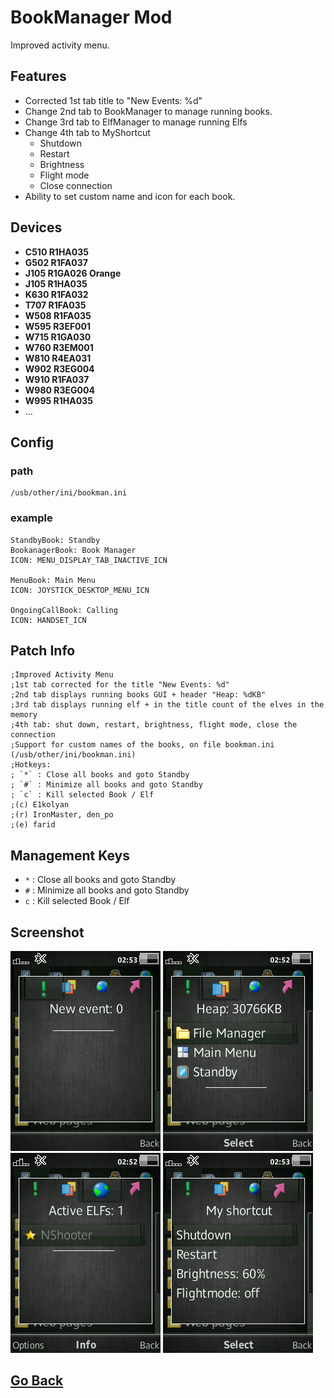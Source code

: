 # BookManager Mod
Improved activity menu.

## Features
- Corrected 1st tab title to "New Events: %d"
- Change 2nd tab to BookManager to manage running books.
- Change 3rd tab to ElfManager to manage running Elfs
- Change 4th tab to MyShortcut
    - Shutdown
    - Restart
    - Brightness
    - Flight mode
    - Close connection
- Ability to set custom name and icon for each book.

## Devices
- **C510 R1HA035**
- **G502 R1FA037**
- **J105 R1GA026 Orange**
- **J105 R1HA035**
- **K630 R1FA032**
- **T707 R1FA035**
- **W508 R1FA035**
- **W595 R3EF001**
- **W715 R1GA030**
- **W760 R3EM001**
- **W810 R4EA031**
- **W902 R3EG004**
- **W910 R1FA037**
- **W980 R3EG004**
- **W995 R1HA035**
- ...

## Config
### path
```
/usb/other/ini/bookman.ini
```
### example
```
StandbyBook: Standby
BookanagerBook: Book Manager
ICON: MENU_DISPLAY_TAB_INACTIVE_ICN

MenuBook: Main Menu
ICON: JOYSTICK_DESKTOP_MENU_ICN

OngoingCallBook: Calling
ICON: HANDSET_ICN
```

## Patch Info
```
;Improved Activity Menu
;1st tab corrected for the title "New Events: %d"
;2nd tab displays running books GUI + header "Heap: %dKB"
;3rd tab displays running elf + in the title count of the elves in the memory
;4th tab: shut down, restart, brightness, flight mode, close the connection
;Support for custom names of the books, on file bookman.ini (/usb/other/ini/bookman.ini)
;Hotkeys:
; `*` : Close all books and goto Standby
; `#` : Minimize all books and goto Standby
; `c` : Kill selected Book / Elf
;(c) E1kolyan
;(r) IronMaster, den_po
;(e) farid
```

## Management Keys
- `*` : Close all books and goto Standby
- `#` : Minimize all books and goto Standby
- `c` : Kill selected Book / Elf

## Screenshot
![1st](snapshots/scr02-53-00.png)
![2nd](snapshots/scr02-52-58.png)
![3rd](snapshots/scr02-52-55.png)
![4th](snapshots/scr02-53-03.png)

## [Go Back](../readme.md)